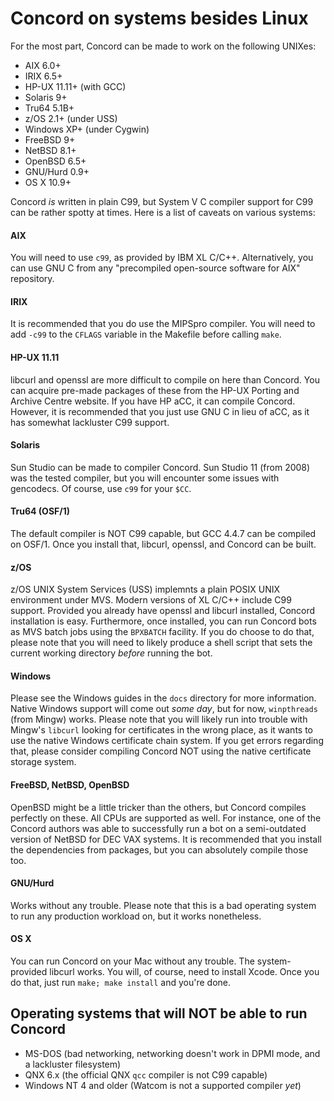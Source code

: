 # Concord on systems besides Linux

For the most part, Concord can be made to work on the following UNIXes:

- AIX 6.0+
- IRIX 6.5+
- HP-UX 11.11+ (with GCC)
- Solaris 9+
- Tru64 5.1B+
- z/OS 2.1+ (under USS)
- Windows XP+ (under Cygwin)
- FreeBSD 9+
- NetBSD 8.1+
- OpenBSD 6.5+
- GNU/Hurd 0.9+
- OS X 10.9+

Concord _is_ written in plain C99, but System V C compiler support for C99 can be rather spotty at times. Here is a list of caveats on various systems:

#### AIX

You will need to use `c99`, as provided by IBM XL C/C++. Alternatively, you can use GNU C from any "precompiled open-source software for AIX" repository.

#### IRIX

It is recommended that you do use the MIPSpro compiler. You will need to add `-c99` to the `CFLAGS` variable in the Makefile before calling `make`.

#### HP-UX 11.11

libcurl and openssl are more difficult to compile on here than Concord. You can acquire pre-made packages of these from the HP-UX Porting and Archive Centre website. If you have HP aCC, it can compile Concord. However, it is recommended that you just use GNU C in lieu of aCC, as it has somewhat lackluster C99 support.

#### Solaris

Sun Studio can be made to compiler Concord. Sun Studio 11 (from 2008) was the tested compiler, but you will encounter some issues with gencodecs. Of course, use `c99` for your `$CC`.

#### Tru64 (OSF/1)

The default compiler is NOT C99 capable, but GCC 4.4.7 can be compiled on OSF/1. Once you install that, libcurl, openssl, and Concord can be built.

#### z/OS

z/OS UNIX System Services (USS) implemnts a plain POSIX UNIX environment under MVS. Modern versions of XL C/C++ include C99 support. Provided you already have openssl and libcurl installed, Concord installation is easy. Furthermore, once installed, you can run Concord bots as MVS batch jobs using the `BPXBATCH` facility. If you do choose to do that, please note that you will need to likely produce a shell script that sets the current working directory _before_ running the bot.

#### Windows

Please see the Windows guides in the `docs` directory for more information. Native Windows support will come out _some day_, but for now, `winpthreads` (from Mingw) works. Please note that you will likely run into trouble with Mingw's `libcurl` looking for certificates in the wrong place, as it wants to use the native Windows certificate chain system. If you get errors regarding that, please consider compiling Concord NOT using the native certificate storage system.

#### FreeBSD, NetBSD, OpenBSD

OpenBSD might be a little tricker than the others, but Concord compiles perfectly on these. All CPUs are supported as well. For instance, one of the Concord authors was able to successfully run a bot on a semi-outdated version of NetBSD for DEC VAX systems. It is recommended that you install the dependencies from packages, but you can absolutely compile those too.

#### GNU/Hurd

Works without any trouble. Please note that this is a bad operating system to run any production workload on, but it works nonetheless.

#### OS X

You can run Concord on your Mac without any trouble. The system-provided libcurl works. You will, of course, need to install Xcode. Once you do that, just run `make; make install` and you're done.

## Operating systems that will NOT be able to run Concord

- MS-DOS (bad networking, networking doesn't work in DPMI mode, and a lackluster filesystem)
- QNX 6.x (the official QNX `qcc` compiler is not C99 capable)
- Windows NT 4 and older (Watcom is not a supported compiler _yet_)
